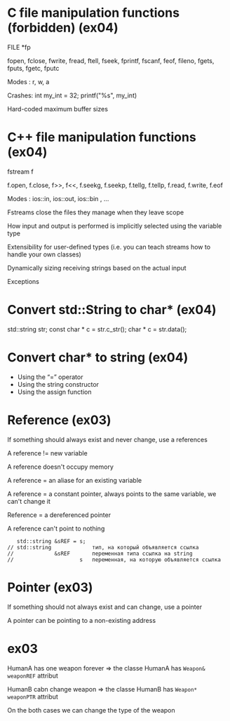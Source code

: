 # C file manipulation functions (forbidden) (ex04)

FILE *fp

fopen, fclose, fwrite, fread, ftell, fseek, fprintf, fscanf, feof, fileno, fgets, fputs, fgetc, fputc

Modes : r, w, a

Crashes: int my_int = 32; printf("%s", my_int)

Hard-coded maximum buffer sizes

# C++ file manipulation functions (ex04)

fstream f

f.open, f.close, f>>, f<<, f.seekg, f.seekp, f.tellg, f.tellp, f.read, f.write, f.eof

Modes : ios::in, ios::out, ios::bin , ...

Fstreams close the files they manage when they leave scope

How input and output is performed is implicitly selected using the variable type

Extensibility for user-defined types (i.e. you can teach streams how to handle your own classes)

Dynamically sizing receiving strings based on the actual input

Exceptions

# Convert std::String to char* (ex04)
std::string str;
const char * c = str.c_str();
char       * c = str.data();

# Convert char* to string (ex04)
- Using the “=” operator
- Using the string constructor
- Using the assign function


# Reference (ex03)

If something should always exist and never change, use a references

A reference !=  new variable

A reference doesn't occupy memory

A reference = an aliase for an existing variable

A reference = a constant pointer, always points to the same variable, we can't change it 

Reference = a dereferenced pointer

A reference can't point to nothing

```
   std::string &sREF = s;
// std::string             тип, на который объявляется ссылка
//             &sREF       переменная типа ссылка на string
//                     s   переменная, на которую объявляется ссылка
```
# Pointer (ex03)

If something should not always exist and can change, use a pointer

A pointer can be pointing to a non-existing address

# ex03

HumanA has one weapon forever => the classe HumanA has `Weapon& weaponREF` attribut

HumanB cabn change weapon     => the classe HumanB has `Weapon* weaponPTR` attribut

On the both cases we can change the type of the weapon 
